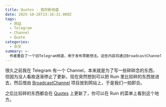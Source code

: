 ```yaml
---
title: Quotes - 我的新地盘
date: 2025-10-26T23:16:31.000Z
tags:
  - 网站
  - Telegram
  - Channel
  - Quote
categories:
  - 杂文
summary: >-
  作者重启了一个旧Telegram频道，用于发布零散想法。这些内容将通过BroadcastChannel项目同步到其网站Ruin，并在新增的“Quotes”栏目中更新。
---
```

很久之前我在 Telegram 有一个 Channel，本来就是为了写一些碎碎念的东西，但因为没人看故逐渐停止了更新，现在突然想到可以把 Ruin 里比较碎的东西放进去，然后借由 [BroadcastChannel](https://github.com/ccbikai/BroadcastChannel) 项目放到网站上，于是我们一拍即合。

之后比较碎的东西都会在 [Quotes](https://quote.shikoch.in) 上更新了，你可以在 Ruin 的菜单上看到这个地方。
